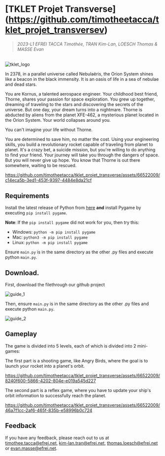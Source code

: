 # [TKLET Projet Transverse] (https://github.com/timotheetacca/tklet_projet_transversev)
> ###### 2023-L1 EFREI TACCA Timothée, TRAN Kim-Lan, LOESCH Thomas & MASSE Evan

![tklet_logo](https://github.com/timotheetacca/tklet_projet_transverse/assets/66522009/d3cbb430-b14e-4f03-8584-468feeb863e9)

In 2378, in a parallel universe called Nebulaëris, the Orion System shines like a beacon in the black immensity. It is an oasis of life in a sea of nebulae and dead stars.

You are Kornus, a talented aerospace 
engineer. Your childhood best friend, Thorne, shares your passion for space exploration. You grew up together, 
dreaming of traveling to the stars and discovering the secrets of the universe. But one day, your dream turns
into a nightmare. Thorne is abducted by aliens from the planet XFE-462, a mysterious planet located in the 
Orion System. Your world collapses around you. 

You can't imagine your life without Thorne. 

You are determined to save him, no matter the cost. Using your engineering skills, you build a revolutionary rocket capable of
traveling from planet to planet. It's a crazy bet, a suicide mission, but you're willing to do anything to 
find your friend. Your journey will take you through the dangers of space.  But you will never give up hope.
You know that Thorne is out there somewhere, waiting to be rescued.


https://github.com/timotheetacca/tklet_projet_transverse/assets/66522009/c14eca5b-3ed1-453f-9397-4484e8da21cf


## Requirements

Install the latest release of Python from [here](https://www.python.org/downloads/) **and** install Pygame by executing `pip install pygame`.

**Note**: If the `pip install pygame` did not work for you, then try this:

* Windows: `python -m pip install pygame`
* Mac: `python3 -m pip install pygame`
* Linux: `python -m pip install pygame`

Ensure `main.py` is in the same directory as the other .py files and execute python `main.py`.

## Download.

First, download the filethrough our github project

![guide_1](https://github.com/timotheetacca/tklet_projet_transverse/assets/66522009/f6912101-f51f-4744-aaf3-d39ef6d77154)

Then, ensure `main.py` is in the same directory as the other .py files and execute python `main.py`.

![guide_2](https://github.com/timotheetacca/tklet_projet_transverse/assets/66522009/a8e00b64-0f7d-4633-bf27-38cbc34a6d4a)

## Gameplay

The game is divided into 5 levels, each of which is divided into 2 mini-games:

The first part is a shooting game, like Angry Birds, where the goal is to launch your rocket into a planet's orbit. 

https://github.com/timotheetacca/tklet_projet_transverse/assets/66522009/8240f600-5866-4202-804e-e019a545d227

The second part is a reflex game, where you have to update your ship's orbit information to successfully reach the planet.

https://github.com/timotheetacca/tklet_projet_transverse/assets/66522009/46a7f1cc-2af6-465f-835b-e58996b0c724

## Feedback

If you have any feedback, please reach out to us at timothee.tacca@efrei.net, kim-lan.tran@efrei.net, thomas.loesch@efrei.net or evan.masse@efrei.net.
